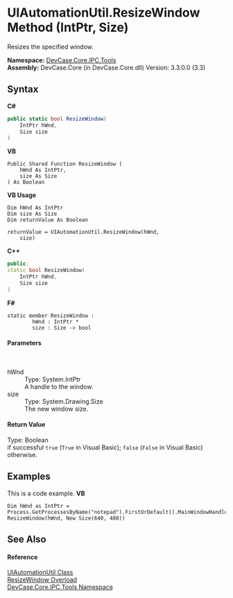 # UIAutomationUtil.ResizeWindow Method (IntPtr, Size)
 

Resizes the specified window.

**Namespace:**&nbsp;<a href="N_DevCase_Core_IPC_Tools">DevCase.Core.IPC.Tools</a><br />**Assembly:**&nbsp;DevCase.Core (in DevCase.Core.dll) Version: 3.3.0.0 (3.3)

## Syntax

**C#**<br />
``` C#
public static bool ResizeWindow(
	IntPtr hWnd,
	Size size
)
```

**VB**<br />
``` VB
Public Shared Function ResizeWindow ( 
	hWnd As IntPtr,
	size As Size
) As Boolean
```

**VB Usage**<br />
``` VB Usage
Dim hWnd As IntPtr
Dim size As Size
Dim returnValue As Boolean

returnValue = UIAutomationUtil.ResizeWindow(hWnd, 
	size)
```

**C++**<br />
``` C++
public:
static bool ResizeWindow(
	IntPtr hWnd, 
	Size size
)
```

**F#**<br />
``` F#
static member ResizeWindow : 
        hWnd : IntPtr * 
        size : Size -> bool 

```


#### Parameters
&nbsp;<dl><dt>hWnd</dt><dd>Type: System.IntPtr<br />A handle to the window.</dd><dt>size</dt><dd>Type: System.Drawing.Size<br />The new window size.</dd></dl>

#### Return Value
Type: Boolean<br />if successful `true` (`True` in Visual Basic); `false` (`False` in Visual Basic) otherwise.

## Examples
This is a code example. 
**VB**<br />
``` VB
Dim hWnd as IntPtr = Process.GetProcessesByName("notepad").FirstOrDefault().MainWindowHandle
ResizeWindow(hWnd, New Size(640, 480))
```


## See Also


#### Reference
<a href="T_DevCase_Core_IPC_Tools_UIAutomationUtil">UIAutomationUtil Class</a><br /><a href="Overload_DevCase_Core_IPC_Tools_UIAutomationUtil_ResizeWindow">ResizeWindow Overload</a><br /><a href="N_DevCase_Core_IPC_Tools">DevCase.Core.IPC.Tools Namespace</a><br />